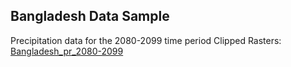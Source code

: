## Bangladesh Data Sample
Precipitation data for the 2080-2099 time period
Clipped Rasters: [Bangladesh_pr_2080-2099](https://drive.google.com/file/d/0B1_qZwH-TEzpbjNQOUlpREdDRVU/edit?usp=sharing)


